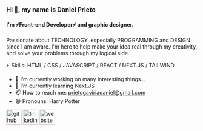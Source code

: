 ### Hi 👋, my name is Daniel Prieto
#### I'm ⚡Front-end Developer⚡ and graphic designer.
Passionate about TECHNOLOGY, especially PROGRAMMING and DESIGN since I am aware. I'm here to help make your idea real through my creativity, and solve your problems through my logical side.

⚡ Skills: HTML / CSS / JAVASCRIPT / REACT / NEXT.JS / TAILWIND

- 🔭 I’m currently working on many interesting things... 
- 🌱 I’m currently learning Next.JS 
- 📫 How to reach me: prietogaviriadaniel@gmail.com 
- 😄 Pronouns: Harry Potter 

[<img src='https://cdn.jsdelivr.net/npm/simple-icons@3.0.1/icons/github.svg' alt='github' height='40'>](https://github.com/https://github.com/DPG-Code)  [<img src='https://cdn.jsdelivr.net/npm/simple-icons@3.0.1/icons/linkedin.svg' alt='linkedin' height='40'>](https://www.linkedin.com/in/https://www.linkedin.com/in/daniel-prieto-gaviria-167077207//)  [<img src='https://cdn.jsdelivr.net/npm/simple-icons@3.0.1/icons/icloud.svg' alt='website' height='40'>](https://dpg-code.vercel.app/)  
